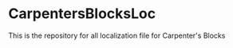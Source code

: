 CarpentersBlocksLoc
===================

This is the repository for all localization file for Carpenter's Blocks
